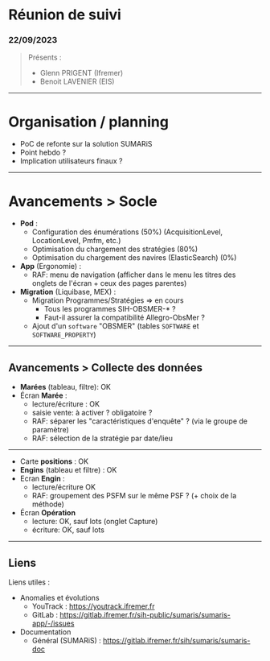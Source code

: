# Réunion de suivi
### 22/09/2023

> Présents :
>
> - Glenn PRIGENT (Ifremer)
> - Benoit LAVENIER (EIS)


---
# Organisation / planning

- PoC de refonte sur la solution SUMARiS
- Point hebdo ?
- Implication utilisateurs finaux ?

---
# Avancements > Socle

- **Pod** : 
  - Configuration des énumérations (50%) (AcquisitionLevel, LocationLevel, Pmfm, etc.)
  - Optimisation du chargement des stratégies (80%)
  - Optimisation du chargement des navires (ElasticSearch) (0%)
- **App** (Ergonomie) :
  - RAF: menu de navigation (afficher dans le menu les titres des onglets de l'écran + ceux des pages parentes) 
- **Migration** (Liquibase, MEX) :
  - Migration Programmes/Stratégies => en cours
    - Tous les programmes SIH-OBSMER-* ?
    - Faut-il assurer la compatibilité Allegro-ObsMer ?
  - Ajout d'un `software` "OBSMER" (tables `SOFTWARE` et `SOFTWARE_PROPERTY`)

---

## Avancements > Collecte des données

  - **Marées** (tableau, filtre): OK
  - Écran **Marée** : 
    - lecture/écriture : OK
    - saisie vente: à activer ? obligatoire ?
    - RAF: séparer les "caractéristiques d'enquête" ? (via le groupe de paramètre) 
    - RAF: sélection de la stratégie par date/lieu
---

- Carte **positions** : OK
- **Engins** (tableau et filtre) : OK
- Ecran **Engin** : 
    - lecture/écriture OK
    - RAF: groupement des PSFM sur le même PSF ? (+ choix de la méthode)
- Écran **Opération**
  - lecture: OK, sauf lots (onglet Capture)
  - écriture: OK, sauf lots

---
## Liens

Liens utiles :
* Anomalies et évolutions 
  * YouTrack : https://youtrack.ifremer.fr
  * GitLab : https://gitlab.ifremer.fr/sih-public/sumaris/sumaris-app/-/issues
* Documentation
  * Général (SUMARiS) : https://gitlab.ifremer.fr/sih/sumaris/sumaris-doc
  

